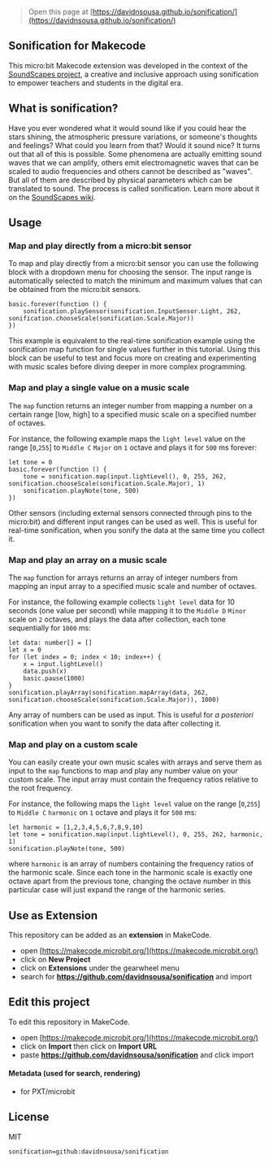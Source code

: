 > Open this page at [https://davidnsousa.github.io/sonification/](https://davidnsousa.github.io/sonification/)

## Sonification for Makecode

This micro:bit Makecode extension was developed in the context of the [SoundScapes project](https://soundscapes.nuclio.org/), a creative and inclusive approach using sonification to empower teachers and students in the digital era.

## What is sonification?

Have you ever wondered what it would sound like if you could hear the stars shining, the atmospheric pressure variations, or someone's thoughts and feelings? What could you learn from that? Would it sound nice? It turns out that all of this is possible.  Some phenomena are actually emitting sound waves that we can amplify, others emit  electromagnetic waves that can be scaled to audio frequencies and others cannot be described as "waves". But all of them are described by physical parameters which can be translated to sound. The process is called sonification. Learn more about it on the [SoundScapes wiki](https://wiki.soundscapes.nuclio.org/wiki/Main_Page).

## Usage

### Map and play directly from a micro:bit sensor

To map and play directly from a micro:bit sensor you can use the following block with a dropdown menu for choosing the sensor. The input range is automatically selected to match the minimum and maximum values that can be obtained from the micro:bit sensors.

```blocks
basic.forever(function () {
    sonification.playSensor(sonification.InputSensor.Light, 262, sonification.chooseScale(sonification.Scale.Major))
})
```

This example is equivalent to the real-time sonification example using the sonification map function for single values further in this tutorial. Using this block can be useful to test and focus more on creating and experimenting with music scales before diving deeper in more complex programming.

### Map and play a single value on a music scale

The `map` function returns an integer number from mapping a number on a certain  range [low, high] to a specified music scale on a specified number of octaves.

For instance, the following example maps the `light level` value on the range [`0`,`255`] to `Middle C` `Major` on `1` octave and plays it for `500` ms forever:

```blocks
let tone = 0
basic.forever(function () {
    tone = sonification.map(input.lightLevel(), 0, 255, 262, sonification.chooseScale(sonification.Scale.Major), 1)
    sonification.playNote(tone, 500)
})
```
Other sensors (including external sensors connected through pins to the micro:bit) and different input ranges can be used as well. This is useful for real-time sonification, when you sonify the data at the same time you collect it.

### Map and play an array on a music scale

The `map` function  for arrays returns an array of integer numbers from mapping an input array to a specified music scale and number of octaves.

For instance, the following example collects `light level` data for 10 seconds (one value per second) while mapping it to the `Middle D` `Minor` scale on `2` octaves, and plays the data after collection, each tone sequentially for `1000` ms:

```blocks
let data: number[] = []
let x = 0
for (let index = 0; index < 10; index++) {
    x = input.lightLevel()
    data.push(x)
    basic.pause(1000)
}
sonification.playArray(sonification.mapArray(data, 262, sonification.chooseScale(sonification.Scale.Major)), 1000)
```

Any array of numbers can be used as input. This is useful for *a posteriori* sonification when you want to sonify the data after collecting it.

### Map and play on a custom scale

You can easily create your own music scales with arrays and serve them as input to the `map` functions to map and play any number value on your custom scale. The input array must contain the frequency ratios relative to the root frequency.

For instance, the following maps the `light level` value on the range [`0`,`255`] to `Middle C` `harmonic` on `1` octave and plays it for `500` ms:

```blocks
let harmonic = [1,2,3,4,5,6,7,8,9,10]
let tone = sonification.map(input.lightLevel(), 0, 255, 262, harmonic, 1)
sonification.playNote(tone, 500)
```

where `harmonic` is an array of  numbers containing the frequency ratios of the harmonic scale. Since each tone in the harmonic scale is exactly one octave apart from the previous tone, changing the octave number in this particular case will just expand the range of the harmonic series.

## Use as Extension

This repository can be added as an **extension** in MakeCode.

* open [https://makecode.microbit.org/](https://makecode.microbit.org/)
* click on **New Project**
* click on **Extensions** under the gearwheel menu
* search for **https://github.com/davidnsousa/sonification** and import

## Edit this project

To edit this repository in MakeCode.

* open [https://makecode.microbit.org/](https://makecode.microbit.org/)
* click on **Import** then click on **Import URL**
* paste **https://github.com/davidnsousa/sonification** and click import

#### Metadata (used for search, rendering)

* for PXT/microbit
<script src="https://makecode.com/gh-pages-embed.js"></script><script>makeCodeRender("{{ site.makecode.home_url }}", "{{ site.github.owner_name }}/{{ site.github.repository_name }}");</script>

## License

MIT

```package
sonification=github:davidnsousa/sonification
```
